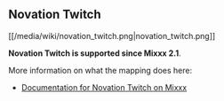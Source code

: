 ## Novation Twitch

[[/media/wiki/novation_twitch.png|novation\_twitch.png]]

**Novation Twitch is supported since Mixxx 2.1**.

More information on what the mapping does here:

  - [Documentation for Novation Twitch on
    Mixxx](https://sinusoid.es/mixco/script/novation_twitch.mixco.html)
